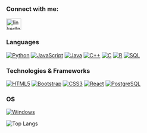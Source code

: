 

<h3 align="left">Connect with me:</h3>
<p align="left">
<a href="https://www.linkedin.com/in/swapnil-ranadive-953725254/" target="blank"><img align="center" src="https://raw.githubusercontent.com/rahuldkjain/github-profile-readme-generator/master/src/images/icons/Social/linked-in-alt.svg" alt="linkedln" height="30" width="40" /></a>  
</p>

### Languages
[![Python](https://img.shields.io/badge/python-black?style=for-the-badge&logo=python)](https://github.com/grilled-swampert)
[![JavaScript](https://img.shields.io/badge/javascript-black?style=for-the-badge&logo=javascript)](https://github.com/grilled-swampert)
[![Java](https://img.shields.io/badge/java-black?style=for-the-badge&logo=openjdk)](https://github.com/grilled-swampert)
[![C++](https://img.shields.io/badge/c++-black?style=for-the-badge&logo=cplusplus)](https://github.com/grilled-swampert)
[![C](https://img.shields.io/badge/c-black?style=for-the-badge&logo=c)](https://github.com/grilled-swampert)
[![R](https://img.shields.io/badge/r-black?style=for-the-badge&logo=r)](https://github.com/grilled-swampert)
[![SQL](https://img.shields.io/badge/sql-black?style=for-the-badge&logo=mysql)](https://github.com/grilled-swampert)

### Technologies & Frameworks
[![HTML5](https://img.shields.io/badge/html5-black?style=for-the-badge&logo=html5)](https://github.com/grilled-swampert)
[![Bootstrap](https://img.shields.io/badge/bootstrap-black?style=for-the-badge&logo=bootstrap)](https://github.com/grilled-swampert)
[![CSS3](https://img.shields.io/badge/css3-black?style=for-the-badge&logo=css3)](https://github.com/grilled-swampert)
[![React](https://img.shields.io/badge/React-black?style=for-the-badge&logo=react)](https://github.com/grilled-swampert)
[![PostgreSQL](https://img.shields.io/badge/PostgreSQL-black?style=for-the-badge&logo=postgresql)](https://github.com/grilled-swampert)

### OS
[![Windows](https://img.shields.io/badge/Windows-black?style=for-the-badge&logo=Windows)](https://github.com/MinavKaria)

![Top Langs](https://github-readme-stats.vercel.app/api/top-langs/?username=grilled-swampert&layout=compact)
